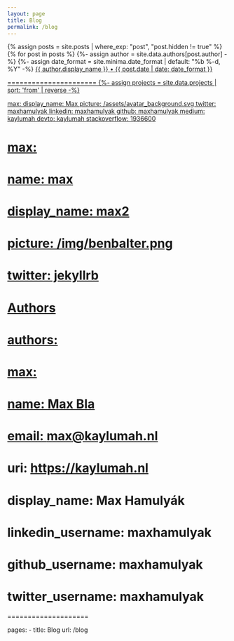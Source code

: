 ```yaml
---
layout: page
title: Blog
permalink: /blog
---
```

{% assign posts = site.posts | where_exp: "post", "post.hidden != true" %}
{% for post in posts %}
{%- assign author = site.data.authors[post.author] -%}
{%- assign date_format = site.minima.date_format | default: "%b %-d, %Y" -%}
<a href="{{ post.url | relative_url }}">
{{ author.display_name }} &bull; {{ post.date | date: date_format }}

======================
{%- assign projects = site.data.projects | sort: 'from' | reverse -%}	
	
max:
  display_name: Max
  picture: /assets/avatar_background.svg
  twitter: maxhamulyak
  linkedin: maxhamulyak
  github: maxhamulyak
  medium: kaylumah
  devto: kaylumah
  stackoverflow: 1936600

# max:
#   name: max
#   display_name: max2
#   picture: /img/benbalter.png
#   twitter: jekyllrb

# Authors
# authors:
#   max:
#     name: Max Bla
#     email: max@kaylumah.nl
#     uri: https://kaylumah.nl
#     display_name: Max Hamulyák
#     linkedin_username: maxhamulyak
#     github_username: maxhamulyak
#     twitter_username: maxhamulyak


====================

pages:
    - title: Blog
      url: /blog